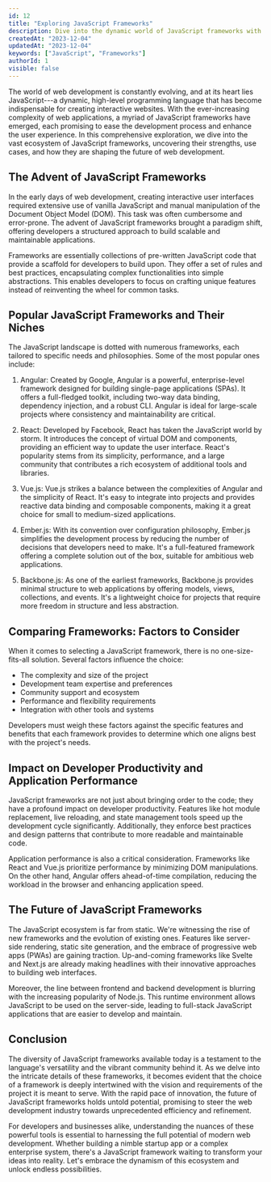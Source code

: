 ```yaml
---
id: 12
title: "Exploring JavaScript Frameworks"
description: Dive into the dynamic world of JavaScript frameworks with our expert guide. Discover the key players, their strengths, and how they're revolutionizing web development.
createdAt: "2023-12-04"
updatedAt: "2023-12-04"
keywords: ["JavaScript", "Frameworks"]
authorId: 1
visible: false
---
```


The world of web development is constantly evolving, and at its heart lies JavaScript---a dynamic, high-level programming language that has become indispensable for creating interactive websites. With the ever-increasing complexity of web applications, a myriad of JavaScript frameworks have emerged, each promising to ease the development process and enhance the user experience. In this comprehensive exploration, we dive into the vast ecosystem of JavaScript frameworks, uncovering their strengths, use cases, and how they are shaping the future of web development.

## The Advent of JavaScript Frameworks

In the early days of web development, creating interactive user interfaces required extensive use of vanilla JavaScript and manual manipulation of the Document Object Model (DOM). This task was often cumbersome and error-prone. The advent of JavaScript frameworks brought a paradigm shift, offering developers a structured approach to build scalable and maintainable applications.

Frameworks are essentially collections of pre-written JavaScript code that provide a scaffold for developers to build upon. They offer a set of rules and best practices, encapsulating complex functionalities into simple abstractions. This enables developers to focus on crafting unique features instead of reinventing the wheel for common tasks.

## Popular JavaScript Frameworks and Their Niches

The JavaScript landscape is dotted with numerous frameworks, each tailored to specific needs and philosophies. Some of the most popular ones include:

1.  Angular: Created by Google, Angular is a powerful, enterprise-level framework designed for building single-page applications (SPAs). It offers a full-fledged toolkit, including two-way data binding, dependency injection, and a robust CLI. Angular is ideal for large-scale projects where consistency and maintainability are critical.

2.  React: Developed by Facebook, React has taken the JavaScript world by storm. It introduces the concept of virtual DOM and components, providing an efficient way to update the user interface. React's popularity stems from its simplicity, performance, and a large community that contributes a rich ecosystem of additional tools and libraries.

3.  Vue.js: Vue.js strikes a balance between the complexities of Angular and the simplicity of React. It's easy to integrate into projects and provides reactive data binding and composable components, making it a great choice for small to medium-sized applications.

4.  Ember.js: With its convention over configuration philosophy, Ember.js simplifies the development process by reducing the number of decisions that developers need to make. It's a full-featured framework offering a complete solution out of the box, suitable for ambitious web applications.

5.  Backbone.js: As one of the earliest frameworks, Backbone.js provides minimal structure to web applications by offering models, views, collections, and events. It's a lightweight choice for projects that require more freedom in structure and less abstraction.

## Comparing Frameworks: Factors to Consider

When it comes to selecting a JavaScript framework, there is no one-size-fits-all solution. Several factors influence the choice:

- The complexity and size of the project
- Development team expertise and preferences
- Community support and ecosystem
- Performance and flexibility requirements
- Integration with other tools and systems

Developers must weigh these factors against the specific features and benefits that each framework provides to determine which one aligns best with the project's needs.

## Impact on Developer Productivity and Application Performance

JavaScript frameworks are not just about bringing order to the code; they have a profound impact on developer productivity. Features like hot module replacement, live reloading, and state management tools speed up the development cycle significantly. Additionally, they enforce best practices and design patterns that contribute to more readable and maintainable code.

Application performance is also a critical consideration. Frameworks like React and Vue.js prioritize performance by minimizing DOM manipulations. On the other hand, Angular offers ahead-of-time compilation, reducing the workload in the browser and enhancing application speed.

## The Future of JavaScript Frameworks

The JavaScript ecosystem is far from static. We're witnessing the rise of new frameworks and the evolution of existing ones. Features like server-side rendering, static site generation, and the embrace of progressive web apps (PWAs) are gaining traction. Up-and-coming frameworks like Svelte and Next.js are already making headlines with their innovative approaches to building web interfaces.

Moreover, the line between frontend and backend development is blurring with the increasing popularity of Node.js. This runtime environment allows JavaScript to be used on the server-side, leading to full-stack JavaScript applications that are easier to develop and maintain.

## Conclusion

The diversity of JavaScript frameworks available today is a testament to the language's versatility and the vibrant community behind it. As we delve into the intricate details of these frameworks, it becomes evident that the choice of a framework is deeply intertwined with the vision and requirements of the project it is meant to serve. With the rapid pace of innovation, the future of JavaScript frameworks holds untold potential, promising to steer the web development industry towards unprecedented efficiency and refinement.

For developers and businesses alike, understanding the nuances of these powerful tools is essential to harnessing the full potential of modern web development. Whether building a nimble startup app or a complex enterprise system, there's a JavaScript framework waiting to transform your ideas into reality. Let's embrace the dynamism of this ecosystem and unlock endless possibilities.
